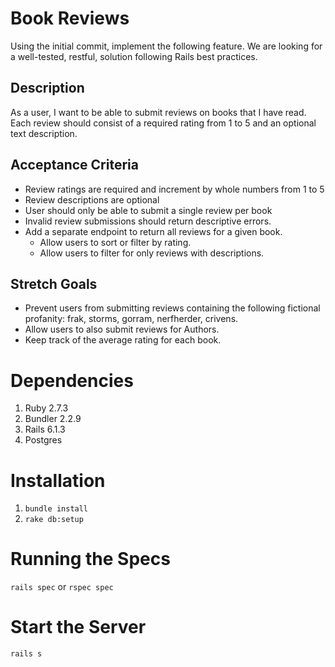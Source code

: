 # Book Reviews

Using the initial commit, implement the following feature. We are looking for a
well-tested, restful, solution following Rails best practices.

## Description

As a user, I want to be able to submit reviews on books that I have read. Each review should
consist of a required rating from 1 to 5 and an optional text description.

## Acceptance Criteria
* Review ratings are required and increment by whole numbers from 1 to 5
* Review descriptions are optional
* User should only be able to submit a single review per book
* Invalid review submissions should return descriptive errors.
* Add a separate endpoint to return all reviews for a given book.
    - Allow users to sort or filter by rating.
    - Allow users to filter for only reviews with descriptions.

## Stretch Goals
* Prevent users from submitting reviews containing the following fictional profanity: frak,
storms, gorram, nerfherder, crivens.
* Allow users to also submit reviews for Authors.
* Keep track of the average rating for each book.

# Dependencies

1. Ruby 2.7.3
2. Bundler 2.2.9
3. Rails 6.1.3
4. Postgres

# Installation

1. `bundle install`
2. `rake db:setup`

# Running the Specs
`rails spec` or `rspec spec`

# Start the Server
`rails s`
